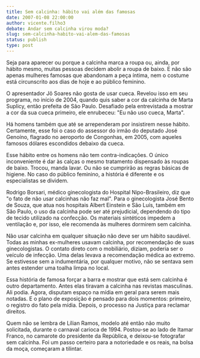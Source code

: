 ```yaml
---
title: Sem calcinha: hábito vai além das famosas
date: 2007-01-08 22:00:00
author: vicente.filho3
debate: Andar sem calcinha virou moda?
slug: sem-calcinha-habito-vai-alem-das-famosas
status: publish 
type: post
---
```


Seja para aparecer ou porque a calcinha marca a roupa ou, ainda, por hábito mesmo, muitas pessoas decidem abolir a roupa de baixo. E não são apenas mulheres famosas que abandonam a peça íntima, nem o costume está circunscrito aos dias de hoje e ao público feminino.  
  
O apresentador Jô Soares não gosta de usar cueca. Revelou isso em seu programa, no início de 2004, quando quis saber a cor da calcinha de Marta Suplicy, então prefeita de São Paulo. Desafiado pela entrevistada a mostrar a cor da sua cueca primeiro, ele enrubeceu: "Eu não uso cueca, Marta".  
  
Há homens também que até se arrependeram por insistirem nesse hábito. Certamente, esse foi o caso do assessor do irmão do deputado José Genoíno, flagrado no aeroporto de Congonhas, em 2005, com aqueles famosos dólares escondidos debaixo da cueca.  
  
Esse hábito entre os homens não tem contra-indicações. O único inconveniente é dar às calças o mesmo tratamento dispensado às roupas de baixo. Trocou, manda lavar. Ou não se cumprirão as regras básicas de higiene. No caso do público feminino, a história é diferente e os especialistas se dividem.  
  
Rodrigo Borsari, médico ginecologista do Hospital Nipo-Brasileiro, diz que "o fato de não usar calcinhas não faz mal". Para o ginecologista José Bento de Souza, que atua nos hospitais Albert Einstein e São Luís, também em São Paulo, o uso da calcinha pode ser até prejudicial, dependendo do tipo de tecido utilizado na confecção. Os materiais sintéticos impedem a ventilação e, por isso, ele recomenda às mulheres dormirem sem calcinha.  
  
Não usar calcinha em qualquer situação não deve ser um hábito saudável. Todas as minhas ex-mulheres usavam calcinha, por recomendação de suas ginecologistas. O contato direto com o mobiliário, diziam, poderia ser o veículo de infecção. Uma delas levava a recomendação médica ao extremo. Se estivesse sem a indumentária, por qualquer motivo, não se sentava sem antes estender uma toalha limpa no local.  
  
Essa história de famosa forçar a barra e mostrar que está sem calcinha é outro departamento. Antes elas tiravam a calcinha nas revistas masculinas. Ali podia. Agora, disputam espaço na mídia em geral para serem mais notadas. E o plano de exposição é pensado para dois momentos: primeiro, o registro do fato pela mídia. Depois, o processo na Justiça para reclamar direitos.  
  
Quem não se lembra de Lílian Ramos, modelo até então não muito solicitada, durante o carnaval carioca de 1994. Postou-se ao lado de Itamar Franco, no camarote do presidente da República, e deixou-se fotografar sem calcinha. Foi um passo certeiro para a notoriedade e os reais, na bolsa da moça, começaram a tilintar.
